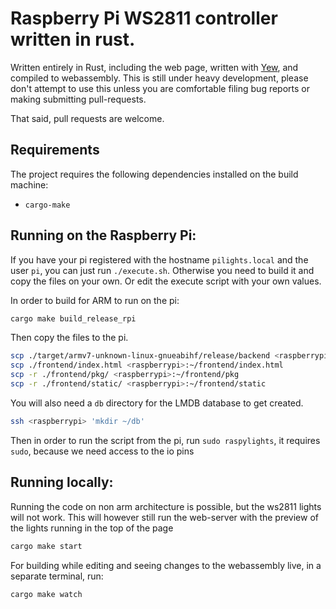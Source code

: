 # Raspberry Pi WS2811 controller written in rust.

Written entirely in Rust, including the web page, written with [Yew][1], and
compiled to webassembly. This is still under heavy development, please don't
attempt to use this unless you are comfortable filing bug reports or making
submitting pull-requests.

That said, pull requests are welcome.

## Requirements

The project requires the following dependencies installed on the build machine:

- `cargo-make`

## Running on the Raspberry Pi:

If you have your pi registered with the hostname `pilights.local` and the user
`pi`, you can just run `./execute.sh`. Otherwise you need to build it and copy
the files on your own. Or edit the execute script with your own values.

In order to build for ARM to run on the pi:

```sh
cargo make build_release_rpi
```

Then copy the files to the pi.

```sh
scp ./target/armv7-unknown-linux-gnueabihf/release/backend <raspberrypi>:~raspylights
scp ./frontend/index.html <raspberrypi>:~/frontend/index.html
scp -r ./frontend/pkg/ <raspberrypi>:~/frontend/pkg
scp -r ./frontend/static/ <raspberrypi>:~/frontend/static
```

You will also need a `db` directory for the LMDB database to get created.

```sh
ssh <raspberrypi> 'mkdir ~/db'
```

Then in order to run the script from the pi, run `sudo raspylights`, it requires
`sudo`, because we need access to the io pins

## Running locally:

Running the code on non arm architecture is possible, but the ws2811 lights will
not work. This will however still run the web-server with the preview of the
lights running in the top of the page

```sh
cargo make start
```

For building while editing and seeing changes to the webassembly live, in a
separate terminal, run:

```sh
cargo make watch
```

[1]: https://yew.rs/

